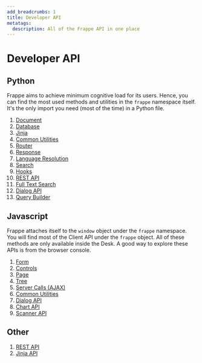 ```yaml
---
add_breadcrumbs: 1
title: Developer API
metatags:
  description: All of the Frappe API in one place
---
```


# Developer API

## Python

Frappe aims to achieve minimum cognitive load for its users. Hence, you can find
the most used methods and utilities in the `frappe` namespace itself. It's the
only import you need (most of the time) in a Python file.

1. [Document](/docs/user/en/api/document)
1. [Database](/docs/user/en/api/database)
1. [Jinja](/docs/user/en/api/jinja)
1. [Common Utilities](/docs/user/en/api/utils)
1. [Router](/docs/user/en/python-api/routing-and-rendering)
1. [Response](/docs/user/en/python-api/response)
1. [Language Resolution](/docs/user/en/python-api/language)
1. [Search](/docs/user/en/python-api/search)
1. [Hooks](/docs/user/en/python-api/hooks)
1. [REST API](/docs/user/en/api/rest)
1. [Full Text Search](/docs/user/en/api/full-text-search)
1. [Dialog API](/docs/user/en/api/py-dialog)
1. [Query Builder](/docs/user/en/api/query-builder)

## Javascript

Frappe attaches itself to the `window` object under the `frappe` namespace. You
will find most of the Client API under the `frappe` object. All of these methods
are only available inside the Desk. A good way to explore these APIs is from the
browser console.

1. [Form](/docs/user/en/api/form)
1. [Controls](/docs/user/en/api/controls)
1. [Page](/docs/user/en/api/page)
1. [Tree](/docs/user/en/api/tree)
1. [Server Calls (AJAX)](/docs/user/en/api/server-calls)
1. [Common Utilities](/docs/user/en/api/js-utils)
1. [Dialog API](/docs/user/en/api/dialog)
1. [Chart API](/docs/user/en/api/chart)
1. [Scanner API](/docs/user/en/api/scanner)

## Other

1. [REST API](/docs/user/en/api/rest)
1. [Jinja API](/docs/user/en/api/jinja)
